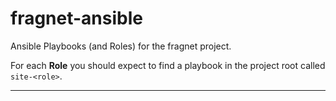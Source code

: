 # fragnet-ansible
Ansible Playbooks (and Roles) for the fragnet project.

For each **Role** you should expect to find a playbook in the project root
called `site-<role>`.

---
